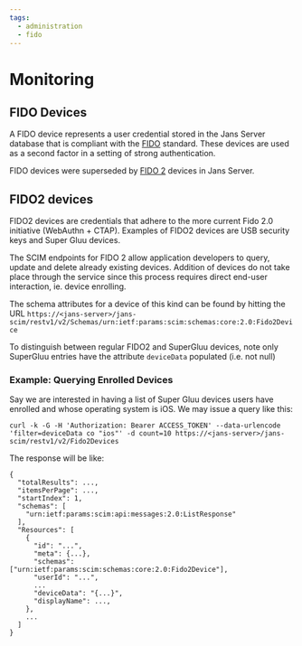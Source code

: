 ```yaml
---
tags:
  - administration
  - fido
---
```


# Monitoring

## FIDO Devices

A FIDO device represents a user credential stored in the Jans Server database that is compliant with the [FIDO](https://fidoalliance.org/) standard. These devices are used as a second factor in a setting of strong authentication.

FIDO devices were superseded by [FIDO 2](#fido-2-devices) devices in Jans Server.

## FIDO2 devices

FIDO2 devices are credentials that adhere to the more current Fido 2.0 initiative (WebAuthn + CTAP). Examples of FIDO2 devices are USB security keys and Super Gluu devices.

The SCIM endpoints for FIDO 2 allow application developers to query, update and delete already existing devices. Addition of devices do not take place through the service since this process requires direct end-user interaction, ie. device enrolling.

The schema attributes for a device of this kind can be found by hitting the URL `https://<jans-server>/jans-scim/restv1/v2/Schemas/urn:ietf:params:scim:schemas:core:2.0:Fido2Device`

To distinguish between regular FIDO2 and SuperGluu devices, note only SuperGluu entries have the attribute `deviceData` populated (i.e. not null)

### Example: Querying Enrolled Devices

Say we are interested in having a list of Super Gluu devices users have enrolled and whose operating system is iOS. We may issue a query like this:

```
curl -k -G -H 'Authorization: Bearer ACCESS_TOKEN' --data-urlencode
'filter=deviceData co "ios"' -d count=10 https://<jans-server>/jans-scim/restv1/v2/Fido2Devices
```

The response will be like:

```
{
  "totalResults": ...,
  "itemsPerPage": ...,
  "startIndex": 1,
  "schemas": [
    "urn:ietf:params:scim:api:messages:2.0:ListResponse"
  ],
  "Resources": [
    {
      "id": "...",
      "meta": {...},
      "schemas": ["urn:ietf:params:scim:schemas:core:2.0:Fido2Device"],
      "userId": "...",
      ...
      "deviceData": "{...}",
      "displayName": ...,
    },
    ...
  ]
}
```
